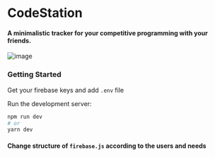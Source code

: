 # CodeStation
#### A minimalistic tracker for your competitive programming with your friends.

![image](https://user-images.githubusercontent.com/43176269/110965987-cfc56100-837a-11eb-9918-9db03900e0da.png)

### Getting Started

Get your firebase keys and add `.env` file

Run the development server:

```bash
npm run dev
# or
yarn dev
```


#### Change structure of `firebase.js` according to the users and needs
